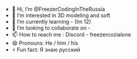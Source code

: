 - 👋 Hi, I’m @FreezerCodingInTheRussia
- 👀 I’m interested in 3D modeling and soft
- 🌱 I’m currently learning - (Im 12)
- 💞️ I’m looking to collaborate on -
- 📫 How to reach me : Discord - freezercozialone
- 😄 Pronouns: He / him / his
- ⚡ Fun fact: Я знаю русский

<!---
FreezerCodingInTheRussia/FreezerCodingInTheRussia is a ✨ special ✨ repository because its `README.md` (this file) appears on your GitHub profile.
You can click the Preview link to take a look at your changes.
--->

